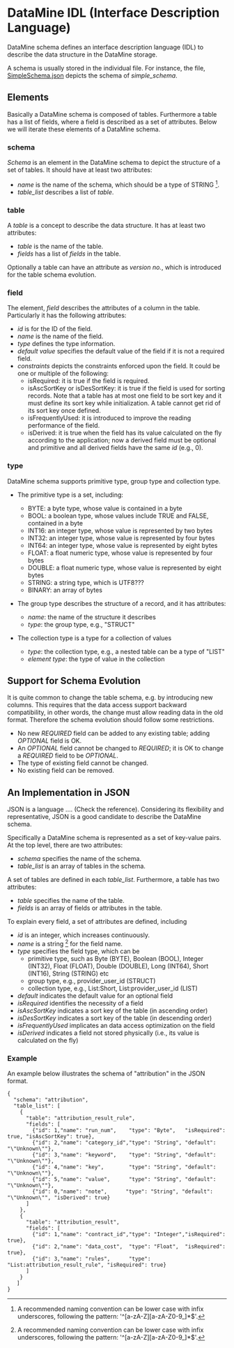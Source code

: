# DataMine IDL (Interface Description Language)

DataMine schema defines an interface description language (IDL) to describe the data structure in the DataMine storage. 


A schema is usually stored in the individual file. For instance, the file, [SimpleSchema.json](../RecordBuffers/src/test/resources/SimpleSchema.json) depicts the schema of *simple_schema*.


## Elements

Basically a DataMine schema is composed of tables. Furthermore a table has a list of fields, where a field is described as a set of attributes. Below we will iterate these elements of a DataMine schema.  

### schema

*Schema* is an element in the DataMine schema to depict the structure of a set of tables. It should have at least two attributes:

- *name* is the name of the schema, which should be a type of STRING [^1].
- *table\_list* describes a list of *table*. 


### table

A *table* is a concept to describe the data structure. It has at least two attributes:

- *table* is the name of the table. 
- *fields* has a list of *fields* in the table. 

Optionally a table can have an attribute as *version no.*, which is introduced for the table schema evolution.

### field

The element, *field* describes the attributes of a column in the table. Particularly it has the following attributes:

- *id* is for the ID of the field. 
- *name* is the name of the field.
- *type* defines the type information.
- *default value* specifies the default value of the field if it is not a required field. 
- *constraints* depicts the constraints enforced upon the field. It could be one or multiple of the following:
	- isRequired: it is true if the field is required.
	- isAscSortKey or isDesSortKey: it is true if the field is used for sorting records. Note that a table has at most one field to be sort key and it must define its sort key while initialization. A table cannot get rid of its sort key once defined. 
	- isFrequentlyUsed: it is introduced to improve the reading performance of the field.
	- isDerived: it is true when the field has its value calculated on the fly according to the application; now a derived field must be optional and primitive and all derived fields have the same *id* (e.g., 0).

### type

DataMine schema supports primitive type, group type and collection type.  

- The primitive type is a set, including:
	- BYTE: a byte type, whose value is contained in a byte
	- BOOL: a boolean type, whose values include TRUE and FALSE, contained in a byte
	- INT16: an integer type, whose value is represented by two bytes
	- INT32: an integer type, whose value is represented by four bytes
	- INT64: an integer type, whose value is represented by eight bytes
	- FLOAT: a float numeric type, whose value is represented by four bytes
	- DOUBLE: a float numeric type, whose value is represented by eight bytes
	- STRING: a string type, which is UTF8???
	- BINARY: an array of bytes
	
- The group type describes the structure of a record, and it has attributes:
	- *name*: the name of the structure it describes
	- *type*: the group type, e.g., "STRUCT"
	
- The collection type is a type for a collection of values
	- *type*: the collection type, e.g., a nested table can be a type of "LIST" 
	- *element type*: the type of value in the collection


## Support for Schema Evolution

It is quite common to change the table schema, e.g. by introducing new columns. This requires that the data access support backward compatibility, in other words, the change must allow reading data in the old format. Therefore the schema evolution should follow some restrictions. 

* No new *REQUIRED* field can be added to any existing table; adding *OPTIONAL* field is OK.
* An *OPTIONAL* field cannot be changed to *REQUIRED*; it is OK to change a *REQUIRED* field to be *OPTIONAL*.
* The type of existing field cannot be changed.
* No existing field can be removed.

## An Implementation in JSON 

JSON is a language .... (Check the reference). Considering its flexibility and representative, JSON is a good candidate to describe the DataMine schema. 

Specifically a DataMine schema is represented as a set of key-value pairs. At the top level, there are two attributes: 

- *schema* specifies the name of the schema. 
- *table_list* is an array of tables in the schema. 

A set of tables are defined in each *table_list*. Furthermore, a table has two attributes:

- *table* specifies the name of the table.
- *fields* is an array of fields or attributes in the table.

To explain every field, a set of attributes are defined, including

- *id* is an integer, which increases continuously. 
- *name* is a string [^1] for the field name. 
- *type* specifies the field type, which can be 
	- primitive type, such as Byte (BYTE), Boolean (BOOL), Integer (INT32), Float (FLOAT), Double (DOUBLE), Long (INT64), Short (INT16), String (STRING) etc
	- group type, e.g., provider_user_id (STRUCT)
	- collection type, e.g., List:Short, List:provider_user_id (LIST)
- *default* indicates the default value for an optional field
- *isRequired* identifies the necessity of a field
- *isAscSortKey* indicates a sort key of the table (in ascending order)
- *isDesSortKey* indicates a sort key of the table (in descending order)
- *isFrequentlyUsed* implicates an data access optimization on the field 
- *isDerived* indicates a field not stored physically (i.e., its value is calculated on the fly)

### Example

An example below illustrates the schema of "attribution" in the JSON format. 

	{
	  "schema": "attribution",
	  "table_list": [
	    {
	      "table": "attribution_result_rule",
	      "fields": [
	        {"id": 1,"name": "run_num",    "type": "Byte",   "isRequired": true, "isAscSortKey": true},
	        {"id": 2,"name": "category_id","type": "String", "default": "\"Unknown\""},
	        {"id": 3,"name": "keyword",    "type": "String", "default": "\"Unknown\""},
	        {"id": 4,"name": "key",        "type": "String", "default": "\"Unknown\""},
	        {"id": 5,"name": "value",      "type": "String", "default": "\"Unknown\""},
	        {"id": 0,"name": "note",      "type": "String", "default": "\"Unknown\"", "isDerived": true}
	      ]
	    },
	    {
	      "table": "attribution_result",
	      "fields": [
	        {"id": 1,"name": "contract_id","type": "Integer","isRequired": true},
	        {"id": 2,"name": "data_cost",  "type": "Float",  "isRequired": true},
	        {"id": 3,"name": "rules",      "type": "List:attribution_result_rule", "isRequired": true}
	      ]
	    }
	   ]
	}


[^1]: A recommended naming convention can be lower case with infix underscores, following the pattern:  '^\[a\-zA\-Z\]\[a\-zA\-Z0\-9\_\]\*$'.
